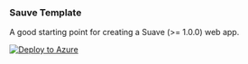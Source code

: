 ### Sauve Template

A good starting point for creating a Suave (>= 1.0.0) web app.

[![Deploy to Azure](http://azuredeploy.net/deploybutton.png)](https://azuredeploy.net/)
